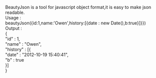  BeautyJson is a tool for javascript object format,it is easy to make json readable.<br>
 Usage : <br>
     beautyJson({id:1,name:'Owen',history:[{date : new Date(),b:true}]}})<br>
   Output :<br>
    { <br>
   	  "id" : 1, <br>
   	  "name" : "Owen", <br>
   	  "history" : [{ <br>
   	    "date" : "2012-10-19 15:40:41", <br>
   	    "b" : true<br>
   	  }]<br>
   	}<br>
   